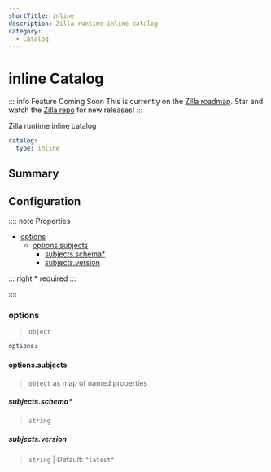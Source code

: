```yaml
---
shortTitle: inline
description: Zilla runtime inline catalog
category:
  - Catalog
---
```


# inline Catalog

::: info Feature Coming Soon <HopeIcon icon="fas fa-circle-right"/>
This is currently on the [Zilla roadmap](https://github.com/orgs/aklivity/projects/4). Star and watch the [Zilla repo](https://github.com/aklivity/zilla/releases) for new releases!
:::

Zilla runtime inline catalog

```yaml {2}
catalog:
  type: inline
```

## Summary

## Configuration

:::: note Properties

- [options](#options)
  - [options.subjects](#options-subjects)
    - [subjects.schema\*](#subjects-schema)
    - [subjects.version](#subjects-version)

::: right
\* required
:::

::::

### options

> `object`

```yaml
options:
```

#### options.subjects

> `object` as map of named properties

##### subjects.schema\*

> `string`

##### subjects.version

> `string` | Default: `"latest"`
